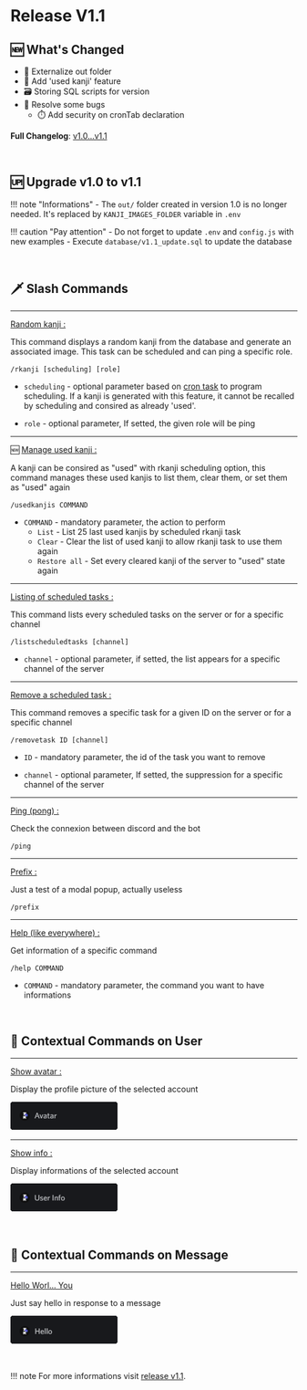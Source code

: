# Release V1.1

## 🆕 What's Changed

- 📁 Externalize out folder
- 🤖 Add 'used kanji' feature
- 🗃️ Storing SQL scripts for version
- 🐛 Resolve some bugs
    - ⏱️ Add security on cronTab declaration

**Full Changelog**: [v1.0...v1.1](https://github.com/youenPlusquellec/jk_bot/compare/v1.0...v1.1)

<p>&nbsp;</p>

## 🆙 Upgrade v1.0 to v1.1

!!! note "Informations"
    - The `out/` folder created in version 1.0 is no longer needed. It's replaced by `KANJI_IMAGES_FOLDER` variable in `.env`

!!! caution "Pay attention"
    - Do not forget to update `.env` and `config.js` with new examples
    - Execute `database/v1.1_update.sql` to update the database

<p>&nbsp;</p>

## 🗡️ Slash Commands

-----

<ins>Random kanji :</ins>

This command displays a random kanji from the database and generate an associated image. This task can be scheduled and can ping a specific role.

```
/rkanji [scheduling] [role]
```

- `scheduling` - optional parameter based on [cron task](https://fr.wikipedia.org/wiki/Cron) to program scheduling. If a kanji is generated with this feature, it cannot be recalled by scheduling and consired as already 'used'.

- `role` - optional parameter, If setted, the given role will be ping

-----

🆕 <ins>Manage used kanji :</ins>

A kanji can be consired as "used" with rkanji scheduling option, this command manages these used kanjis to list them, clear them, or set them as "used" again

```
/usedkanjis COMMAND
```

- `COMMAND` - mandatory parameter, the action to perform
    - `List` - List 25 last used kanjis by scheduled rkanji task
    - `Clear` - Clear the list of used kanji to allow rkanji task to use them again
    - `Restore all` - Set every cleared kanji of the server to "used" state again

-----

<ins>Listing of scheduled tasks :</ins>

This command lists every scheduled tasks on the server or for a specific channel

```
/listscheduledtasks [channel]
```

- `channel` - optional parameter, if setted, the list appears for a specific channel of the server

-----

<ins>Remove a scheduled task :</ins>

This command removes a specific task for a given ID on the server or for a specific channel

```
/removetask ID [channel]
```

- `ID` - mandatory parameter, the id of the task you want to remove

- `channel` - optional parameter, If setted, the suppression for a specific channel of the server

-----

<ins>Ping (pong) :</ins>

Check the connexion between discord and the bot

```
/ping
```

-----

<ins>Prefix :</ins>

Just a test of a modal popup, actually useless

```
/prefix
```

-----

<ins>Help (like everywhere) :</ins>

Get information of a specific command

```
/help COMMAND
```

- `COMMAND` - mandatory parameter, the command you want to have informations

<p>&nbsp;</p>

## 👤 Contextual Commands on User

-----

<ins>Show avatar :</ins>

Display the profile picture of the selected account

![Avatar](../src/avatar_v1.0.png)

-----

<ins>Show info :</ins>

Display informations of the selected account

![User Info](../src/user_info_v1.0.png)

<p>&nbsp;</p>

## 💬 Contextual Commands on Message

-----

<ins>Hello Worl... You</ins>

Just say hello in response to a message

![Hello](../src/hello_v1.0.png)

<p>&nbsp;</p>

!!! note
    For more informations visit [release v1.1](https://github.com/youenPlusquellec/jk_bot/releases/tag/v1.1).

